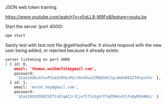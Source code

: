 JSON web token training.

https://www.youtube.com/watch?v=x5gLL8-M9Fo&feature=youtu.be

Start the server (port 4000):
```bash
npm start
```

Sanity test with test.rest file @getHashedPw. It should respond with the new user being added, or rejected because it already exists:
```bash
server listening on port 4000
[ { id: 0,
    email: 'thomas.weibenfalk@gmail.com',
    password:
     '$2a$10$KatFuvPCbaSCMnEzPG/n9uV0ueIZMQSh6SJq/dmbhMIGZTOtpvXYe' },
  { id: 1,
    email: 'murat.hey@gmail.com',
    password:
     '$2a$10$1KSDN7SET1xEtqAC1rJCjuftf1x5gUrF7wD5NksdYlFsNyM3m9NSi' } ]
```